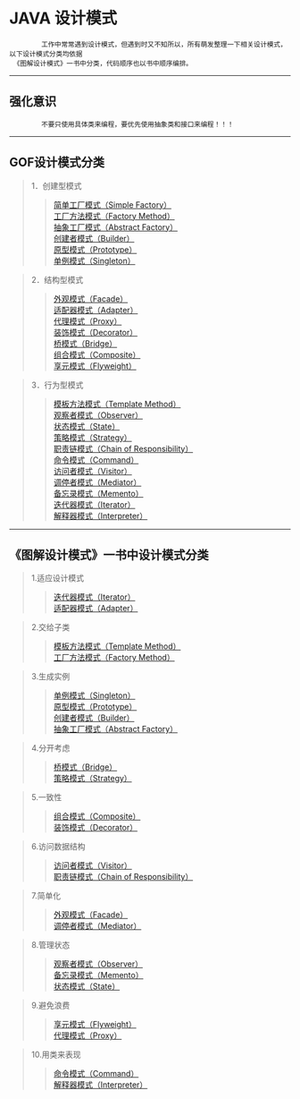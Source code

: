 # JAVA 设计模式
            工作中常常遇到设计模式，但遇到时又不知所以，所有萌发整理一下相关设计模式，以下设计模式分类均依据  
     《图解设计模式》一书中分类，代码顺序也以书中顺序编排。 
---------------------------------------------------------------------------------------------------------------------

## 强化意识
            不要只使用具体类来编程，要优先使用抽象类和接口来编程！！！
---------------------------------------------------------------------------------------------------------------------

## GOF设计模式分类  
> 1．创建型模式  
>>[简单工厂模式（Simple Factory）](/)  
>>[工厂方法模式（Factory Method）](/src/com/yeay/design/factorymethod/factory_method.md)  
>>[抽象工厂模式（Abstract Factory）](/src/com/yeay/design/abstractfactory/abstract_factory.md)  
>>[创建者模式（Builder）](/src/com/yeay/design/builder/builder.md)  
>>[原型模式（Prototype）](/src/com/yeay/design/prototype/prototype.md)  
>>[单例模式（Singleton）](/src/com/yeay/design/singleton/singleton.md)   
  
> 2．结构型模式  
>>[外观模式（Facade）](/src/com/yeay/design/facade/facade.md)  
>>[适配器模式（Adapter）](/src/com/yeay/design/adapter/adapter.md)  
>>[代理模式（Proxy）](/src/com/yeay/design/proxy/proxy.md)  
>>[装饰模式（Decorator）](/src/com/yeay/design/decorator/decorator.md)  
>>[桥模式（Bridge）](/src/com/yeay/design/bridge/bridge.md)  
>>[组合模式（Composite）](/src/com/yeay/design/composite/composite.md)  
>>[享元模式（Flyweight）](/src/com/yeay/design/flyweight/flyweight.md)  

> 3．行为型模式  
>>[模板方法模式（Template Method）](/src/com/yeay/design/templatemethod/template_method.md)  
>>[观察者模式（Observer）](/src/com/yeay/design/facade/facade.md)  
>>[状态模式（State）](/src/com/yeay/design/state/state.md)  
>>[策略模式（Strategy）](/src/com/yeay/design/strategy/strategy.md)  
>>[职责链模式（Chain of Responsibility）](/src/com/yeay/design/chainofresponsibility/chain_of_responsibility.md)  
>>[命令模式（Command）](/src/com/yeay/design/command/command.md)  
>>[访问者模式（Visitor）](/src/com/yeay/design/visitor/visitor.md)  
>>[调停者模式（Mediator）](/src/com/yeay/design/mediator/mediator.md)  
>>[备忘录模式（Memento）](/src/com/yeay/design/memento/memento.md)  
>>[迭代器模式（Iterator）](/src/com/yeay/design/iterator/iterator.md)  
>>[解释器模式（Interpreter）](/src/com/yeay/design/interpreter/interpreter.md)  

---------------------------------------------------------------------------------------------------------------------

## 《图解设计模式》一书中设计模式分类    
> 1.适应设计模式  
>>[迭代器模式（Iterator）](/src/com/yeay/design/iterator/iterator.md)  
>>[适配器模式（Adapter）](/src/com/yeay/design/adapter/adapter.md)  

> 2.交给子类  
>>[模板方法模式（Template Method）](/src/com/yeay/design/templatemethod/template_method.md)  
>>[工厂方法模式（Factory Method）](/src/com/yeay/design/factorymethod/factory_method.md)  

> 3.生成实例  
>>[单例模式（Singleton）](/src/com/yeay/design/singleton/singleton.md)  
>>[原型模式（Prototype）](/src/com/yeay/design/prototype/prototype.md)  
>>[创建者模式（Builder）](/src/com/yeay/design/builder/builder.md)  
>>[抽象工厂模式（Abstract Factory）](/src/com/yeay/design/abstractfactory/abstract_factory.md)  

> 4.分开考虑  
>>[桥模式（Bridge）](/src/com/yeay/design/bridge/bridge.md)  
>>[策略模式（Strategy）](/src/com/yeay/design/strategy/strategy.md)  

> 5.一致性  
>>[组合模式（Composite）](/src/com/yeay/design/composite/composite.md)  
>>[装饰模式（Decorator）](/src/com/yeay/design/decorator/decorator.md)  

> 6.访问数据结构  
>>[访问者模式（Visitor）](/src/com/yeay/design/visitor/visitor.md)  
>>[职责链模式（Chain of Responsibility）](/src/com/yeay/design/chainofresponsibility/chain_of_responsibility.md)  

> 7.简单化  
>>[外观模式（Facade）](/src/com/yeay/design/facade/facade.md)  
>>[调停者模式（Mediator）](/src/com/yeay/design/mediator/mediator.md)  

> 8.管理状态  
>>[观察者模式（Observer）](/src/com/yeay/design/observer/observer.md)  
>>[备忘录模式（Memento）](/src/com/yeay/design/memento/memento.md)  
>>[状态模式（State）](/src/com/yeay/design/state/state.md)  

> 9.避免浪费  
>>[享元模式（Flyweight）](/src/com/yeay/design/flyweight/flyweight.md)  
>>[代理模式（Proxy）](/src/com/yeay/design/proxy/proxy.md)  

> 10.用类来表现  
>>[命令模式（Command）](/src/com/yeay/design/command/command.md)  
>>[解释器模式（Interpreter）](/src/com/yeay/design/interpreter/interpreter.md)  